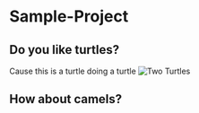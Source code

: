 # Sample-Project

## Do you like turtles?
Cause this is a turtle doing a turtle
![Two Turtles](https://static.independent.co.uk/s3fs-public/thumbnails/image/2015/07/09/19/39-Mountain-Tortoise-mating-Hoberman-Collection.jpg "Turtles gettin busy")

## How about camels?
